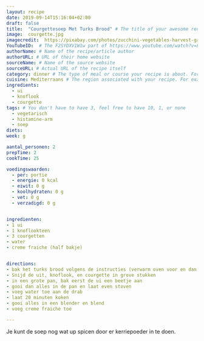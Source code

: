 ```yaml
---
layout: recipe
date: 2019-09-14T15:16:04+02:00
draft: false
title:  "Courgettesoep Met Turks Brood" # The title of your awesome recipe
image:  courgette.jpg
imagecredit:  https://pixabay.com/photos/zucchini-vegetables-harvest-garden-1659094/
YouTubeID:  # The F2SYDXV1W1w part of https://www.youtube.com/watch?v=F2SYDXV1W1w
authorName: # Name of the recipe/article author
authorURL: # URL of their home website
sourceName: # Name of the source website
sourceURL: # Actual URL of the recipe itself
category: dinner # The type of meal or course your recipe is about. For example: "dinner", "entree", or "dessert".
cuisine: Mediterraans # The region associated with your recipe. For example, Italiaans, Mediterraans", or Eigen.
ingredients:
  - ui
  - knoflook
  - courgette
tags: # You don't have to have 3, feel free to have 10, 1, or none
  - vegetarisch
  - histamine-arm
  - soep
diets:
week: g

aantal_personen: 2
prepTime: 2
cookTime: 25

voedingswaarden:
  - per: portie
  - energie: 0 kcal
  - eiwit: 0 g
  - koolhydraten: 0 g
  - vet: 0 g
  - verzadigd: 0 g


ingredienten:
- 1 ui
- 1 knoflookteen
- 3 courgetten
- water
- creme fraiche (half bakje)


directions:
- bak het turks brood volgens de instructies (verwarm oven voor en dan 6 minuten ofzo)
- Snijd de uit, knoflook, en courgette in grove stukken
- in een grote pan, bak eerst de ui een beetje aan
- gooi dan alles in de pan en laat even stoven
- voeg water toe aan de drab
- laat 20 minuten koken
- gooi alles in een blender en blend
- voeg creme fraiche toe

---
```


Je kunt de soep nog wat up spicen door er kerriepoeder in te doen.
